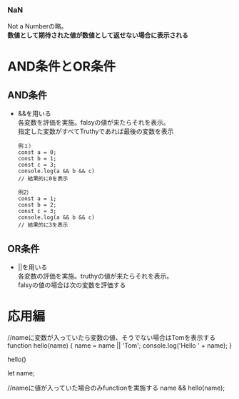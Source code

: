 ### NaN
Not a Numberの略。  
**数値として期待された値が数値として返せない場合に表示される**

# AND条件とOR条件

## AND条件
- &&を用いる  
  各変数を評価を実施。falsyの値が来たらそれを表示。  
  指定した変数がすべてTruthyであれば最後の変数を表示

      例１）
      const a = 0;
      const b = 1;
      const c = 3;
      console.log(a && b && c)
      // 結果的に0を表示
      
      例2）
      const a = 1;
      const b = 2;
      const c = 3;
      console.log(a && b && c)
      // 結果的に3を表示

## OR条件
- ||を用いる  
  各変数の評価を実施。truthyの値が来たらそれを表示。  
  falsyの値の場合は次の変数を評価する

# 応用編

//nameに変数が入っていたら変数の値、そうでない場合はTomを表示する
function hello(name) {
  name = name || 'Tom';
  console.log('Hello ' + name);
}

hello()

let name;

//nameに値が入っていた場合のみfunctionを実施する
name && hello(name);
